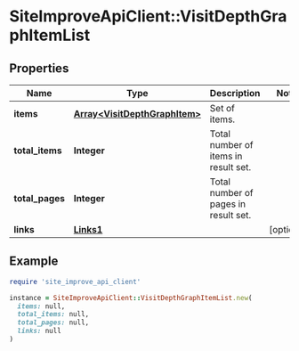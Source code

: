 # SiteImproveApiClient::VisitDepthGraphItemList

## Properties

| Name | Type | Description | Notes |
| ---- | ---- | ----------- | ----- |
| **items** | [**Array&lt;VisitDepthGraphItem&gt;**](VisitDepthGraphItem.md) | Set of items. |  |
| **total_items** | **Integer** | Total number of items in result set. |  |
| **total_pages** | **Integer** | Total number of pages in result set. |  |
| **links** | [**Links1**](Links1.md) |  | [optional] |

## Example

```ruby
require 'site_improve_api_client'

instance = SiteImproveApiClient::VisitDepthGraphItemList.new(
  items: null,
  total_items: null,
  total_pages: null,
  links: null
)
```

